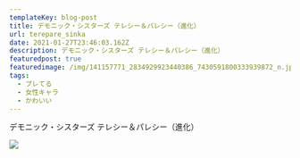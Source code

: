 ```yaml
---
templateKey: blog-post
title: デモニック・シスターズ テレシー＆パレシー（進化）
url: terepare_sinka
date: 2021-01-27T23:46:03.162Z
description: デモニック・シスターズ テレシー＆パレシー（進化）
featuredpost: true
featuredimage: /img/141157771_2834929923440386_7430591800333939872_n.jpg
tags:
  - ブレてる
  - 女性キャラ
  - かわいい
---
```

デモニック・シスターズ テレシー＆パレシー（進化）

![](/img/141157771_2834929923440386_7430591800333939872_n.jpg)